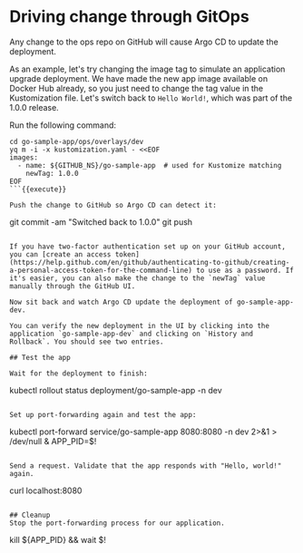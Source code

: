# Driving change through GitOps

Any change to the ops repo on GitHub will cause Argo CD to update the deployment.

As an example, let's try changing the image tag to simulate an application upgrade deployment. We have made the new app image available on Docker Hub already, so you just need to change the tag value in the Kustomization file. Let's switch back to `Hello World!`, which was part of the 1.0.0 release.

Run the following command:

```
cd go-sample-app/ops/overlays/dev
yq m -i -x kustomization.yaml - <<EOF
images:
  - name: ${GITHUB_NS}/go-sample-app  # used for Kustomize matching
    newTag: 1.0.0
EOF
```{{execute}}

Push the change to GitHub so Argo CD can detect it:

```
git commit -am "Switched back to 1.0.0"
git push
```{{execute}}

If you have two-factor authentication set up on your GitHub account, you can [create an access token](https://help.github.com/en/github/authenticating-to-github/creating-a-personal-access-token-for-the-command-line) to use as a password. If it's easier, you can also make the change to the `newTag` value manually through the GitHub UI.

Now sit back and watch Argo CD update the deployment of go-sample-app-dev.

You can verify the new deployment in the UI by clicking into the application `go-sample-app-dev` and clicking on `History and Rollback`. You should see two entries.

## Test the app

Wait for the deployment to finish:

```
kubectl rollout status deployment/go-sample-app -n dev
```{{execute}}

Set up port-forwarding again and test the app:

```
kubectl port-forward service/go-sample-app 8080:8080 -n dev 2>&1 > /dev/null &
APP_PID=$!
```{{execute}}

Send a request. Validate that the app responds with "Hello, world!" again.

```
curl localhost:8080
```{{execute}}

## Cleanup
Stop the port-forwarding process for our application.

```
kill ${APP_PID} && wait $!
```{{execute}}
